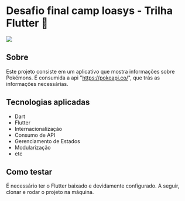 # Desafio final camp Ioasys - Trilha Flutter 💙

![](assets/readME/poke.gif)

## Sobre

Este projeto consiste em um aplicativo que mostra informações sobre Pokémons. É consumida a api "https://pokeapi.co/", que trás as informações necessárias.

## Tecnologias aplicadas

- Dart
- Flutter
- Internacionalização
- Consumo de API
- Gerenciamento de Estados
- Modularização
- etc

## Como testar

É necessário ter o Flutter baixado e devidamente configurado. A seguir, clonar e rodar o projeto na máquina.